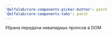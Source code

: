```yaml
---
'@alfalab/core-components-picker-button': patch
'@alfalab/core-components-tabs': patch
---
```


Убрана передача невалидных пропсов в DOM
